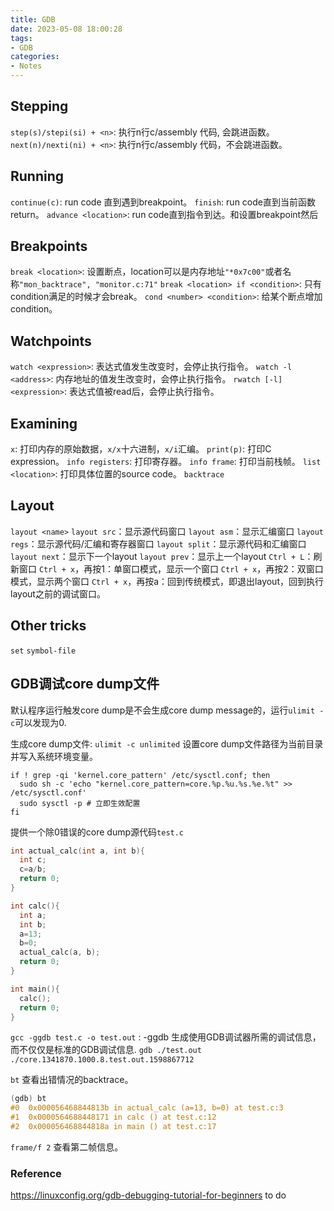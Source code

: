 ```yaml
---
title: GDB
date: 2023-05-08 18:00:28
tags:
- GDB
categories:
- Notes
---
```


## Stepping

`step(s)/stepi(si) + <n>`: 执行n行c/assembly 代码, 会跳进函数。
`next(n)/nexti(ni) + <n>`: 执行n行c/assembly 代码，不会跳进函数。

## Running

`continue(c)`: run code 直到遇到breakpoint。
`finish`: run code直到当前函数return。
`advance <location>`: run code直到指令到达<location>。和设置breakpoint然后

## Breakpoints

`break <location>`: 设置断点，location可以是内存地址`"*0x7c00"`或者名称`"mon_backtrace", "monitor.c:71"`
`break <location> if <condition>`: 只有condition满足的时候才会break。
`cond <number> <condition>`: 给某个断点增加condition。

## Watchpoints

`watch <expression>`: 表达式值发生改变时，会停止执行指令。
`watch -l <address>`: 内存地址的值发生改变时，会停止执行指令。
`rwatch [-l] <expression>`: 表达式值被read后，会停止执行指令。

## Examining

`x`: 打印内存的原始数据，`x/x`十六进制，`x/i`汇编。
`print(p)`: 打印C expression。
`info registers`: 打印寄存器。
`info frame`: 打印当前栈帧。
`list <location>`: 打印具体位置的source code。
`backtrace`

## Layout

`layout <name>`
`layout src`：显示源代码窗口
`layout asm`：显示汇编窗口
`layout regs`：显示源代码/汇编和寄存器窗口
`layout split`：显示源代码和汇编窗口
`layout next`：显示下一个layout
`layout prev`：显示上一个layout
`Ctrl + L`：刷新窗口
`Ctrl + x`，再按1：单窗口模式，显示一个窗口
`Ctrl + x`，再按2：双窗口模式，显示两个窗口
`Ctrl + x`，再按a：回到传统模式，即退出layout，回到执行layout之前的调试窗口。

## Other tricks

`set`
`symbol-file`

## GDB调试core dump文件

默认程序运行触发core dump是不会生成core dump message的，运行`ulimit -c`可以发现为0.

生成core dump文件: `ulimit -c unlimited`
设置core dump文件路径为当前目录并写入系统环境变量。

```shell
if ! grep -qi 'kernel.core_pattern' /etc/sysctl.conf; then
  sudo sh -c 'echo "kernel.core_pattern=core.%p.%u.%s.%e.%t" >> /etc/sysctl.conf'
  sudo sysctl -p # 立即生效配置
fi
```

提供一个除0错误的core dump源代码`test.c`

```c
int actual_calc(int a, int b){
  int c;
  c=a/b;
  return 0;
}

int calc(){
  int a;
  int b;
  a=13;
  b=0;
  actual_calc(a, b);
  return 0;
}

int main(){
  calc();
  return 0;
}
```

`gcc -ggdb test.c -o test.out` : -ggdb 生成使用GDB调试器所需的调试信息，而不仅仅是标准的GDB调试信息.
`gdb ./test.out ./core.1341870.1000.8.test.out.1598867712`

`bt` 查看出错情况的backtrace。

```c
(gdb) bt
#0  0x000056468844813b in actual_calc (a=13, b=0) at test.c:3
#1  0x0000564688448171 in calc () at test.c:12
#2  0x000056468844818a in main () at test.c:17
```

`frame/f 2` 查看第二帧信息。

### Reference

https://linuxconfig.org/gdb-debugging-tutorial-for-beginners
to do
